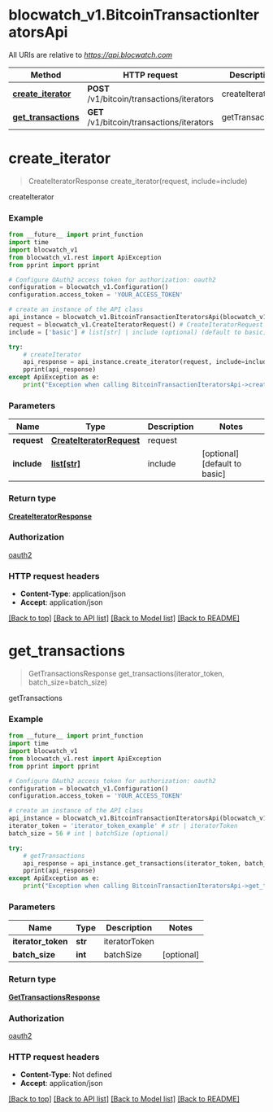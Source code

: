 # blocwatch_v1.BitcoinTransactionIteratorsApi

All URIs are relative to *https://api.blocwatch.com*

Method | HTTP request | Description
------------- | ------------- | -------------
[**create_iterator**](BitcoinTransactionIteratorsApi.md#create_iterator) | **POST** /v1/bitcoin/transactions/iterators | createIterator
[**get_transactions**](BitcoinTransactionIteratorsApi.md#get_transactions) | **GET** /v1/bitcoin/transactions/iterators | getTransactions


# **create_iterator**
> CreateIteratorResponse create_iterator(request, include=include)

createIterator

### Example
```python
from __future__ import print_function
import time
import blocwatch_v1
from blocwatch_v1.rest import ApiException
from pprint import pprint

# Configure OAuth2 access token for authorization: oauth2
configuration = blocwatch_v1.Configuration()
configuration.access_token = 'YOUR_ACCESS_TOKEN'

# create an instance of the API class
api_instance = blocwatch_v1.BitcoinTransactionIteratorsApi(blocwatch_v1.ApiClient(configuration))
request = blocwatch_v1.CreateIteratorRequest() # CreateIteratorRequest | request
include = ['basic'] # list[str] | include (optional) (default to basic)

try:
    # createIterator
    api_response = api_instance.create_iterator(request, include=include)
    pprint(api_response)
except ApiException as e:
    print("Exception when calling BitcoinTransactionIteratorsApi->create_iterator: %s\n" % e)
```

### Parameters

Name | Type | Description  | Notes
------------- | ------------- | ------------- | -------------
 **request** | [**CreateIteratorRequest**](CreateIteratorRequest.md)| request | 
 **include** | [**list[str]**](str.md)| include | [optional] [default to basic]

### Return type

[**CreateIteratorResponse**](CreateIteratorResponse.md)

### Authorization

[oauth2](../README.md#oauth2)

### HTTP request headers

 - **Content-Type**: application/json
 - **Accept**: application/json

[[Back to top]](#) [[Back to API list]](../README.md#documentation-for-api-endpoints) [[Back to Model list]](../README.md#documentation-for-models) [[Back to README]](../README.md)

# **get_transactions**
> GetTransactionsResponse get_transactions(iterator_token, batch_size=batch_size)

getTransactions

### Example
```python
from __future__ import print_function
import time
import blocwatch_v1
from blocwatch_v1.rest import ApiException
from pprint import pprint

# Configure OAuth2 access token for authorization: oauth2
configuration = blocwatch_v1.Configuration()
configuration.access_token = 'YOUR_ACCESS_TOKEN'

# create an instance of the API class
api_instance = blocwatch_v1.BitcoinTransactionIteratorsApi(blocwatch_v1.ApiClient(configuration))
iterator_token = 'iterator_token_example' # str | iteratorToken
batch_size = 56 # int | batchSize (optional)

try:
    # getTransactions
    api_response = api_instance.get_transactions(iterator_token, batch_size=batch_size)
    pprint(api_response)
except ApiException as e:
    print("Exception when calling BitcoinTransactionIteratorsApi->get_transactions: %s\n" % e)
```

### Parameters

Name | Type | Description  | Notes
------------- | ------------- | ------------- | -------------
 **iterator_token** | **str**| iteratorToken | 
 **batch_size** | **int**| batchSize | [optional] 

### Return type

[**GetTransactionsResponse**](GetTransactionsResponse.md)

### Authorization

[oauth2](../README.md#oauth2)

### HTTP request headers

 - **Content-Type**: Not defined
 - **Accept**: application/json

[[Back to top]](#) [[Back to API list]](../README.md#documentation-for-api-endpoints) [[Back to Model list]](../README.md#documentation-for-models) [[Back to README]](../README.md)

